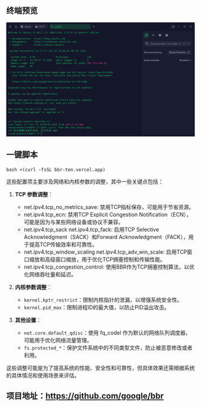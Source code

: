 ## 终端预览

![preview](image.png)

## 一键脚本
```
bash <(curl -fsSL bbr-ten.vercel.app)
```

这些配置项主要涉及网络和内核参数的调整，其中一些关键点包括：

1. **TCP 参数调整**：
   - net.ipv4.tcp_no_metrics_save: 禁用TCP指标保存，可能用于节省资源。
   - net.ipv4.tcp_ecn: 禁用TCP Explicit Congestion Notification（ECN），可能是因为与某些网络设备或协议不兼容。
   - net.ipv4.tcp_sack net.ipv4.tcp_fack: 启用TCP Selective Acknowledgment（SACK）和Forward Acknowledgment（FACK），用于提高TCP传输效率和可靠性。
   - net.ipv4.tcp_window_scaling net.ipv4.tcp_adv_win_scale: 启用TCP窗口缩放和高级窗口缩放，用于优化TCP拥塞控制和传输性能。
   - net.ipv4.tcp_congestion_control: 使用BBR作为TCP拥塞控制算法，以优化网络吞吐量和延迟。

2. **内核参数调整**：
   - `kernel.kptr_restrict`：限制内核指针的泄漏，以增强系统安全性。
   - `kernel.pid_max`：限制进程ID的最大值，以防止PID溢出攻击。

3. **其他设置**：
   - `net.core.default_qdisc`：使用 fq_codel 作为默认的网络队列调度器，可能用于优化网络流量管理。
   - `fs.protected_*`：保护文件系统中的不同类型文件，防止被恶意修改或者利用。

这些调整可能是为了提高系统的性能、安全性和可靠性，但具体效果还需根据系统的具体情况和使用场景来评估。


## 项目地址：https://github.com/google/bbr
